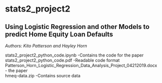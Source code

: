 # stats2_project2
<H2>Using Logistic Regression and other Models to predict Home Equity Loan Defaults</H2>

<i>Authors: Kito Patterson and Hayley Horn</i>

stats2_project2_python_code.ipynb -Contains the code for the paper <br>
stats2_project2_python_code.pdf -Readable code format <br>
Patterson_Horn_Logistic_Regression_Data_Analysis_Project_04212019.docx - the paper <br>
hmeq-data.zip -Contains source data




